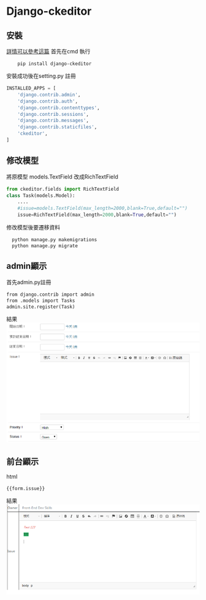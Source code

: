 # Django-ckeditor


## 安裝

<a href ="http://www.jishuwen.com/d/2IGy/zh-tw">詳情可以參考這篇</a>
首先在cmd 執行

```
    pip install django-ckeditor
```

安裝成功後在setting.py 註冊

```python
INSTALLED_APPS = [   
    'django.contrib.admin',
    'django.contrib.auth',
    'django.contrib.contenttypes',
    'django.contrib.sessions',
    'django.contrib.messages',
    'django.contrib.staticfiles',  
    'ckeditor',     
]
```


## 修改模型

將原模型 models.TextField 改成RichTextField

```python
from ckeditor.fields import RichTextField
class Task(models.Model): 
    ....    
    #issue=models.TextField(max_length=2000,blank=True,default="")   
    issue=RichTextField(max_length=2000,blank=True,default="") 
```

修改模型後要遷移資料

```
  python manage.py makemigrations
  python manage.py migrate
```
## admin顯示

首先admin.py註冊
```
from django.contrib import admin
from .models import Tasks
admin.site.register(Task)
```

結果
<img src="admin.png" alt="Smiley face">

## 前台顯示
html 
```
{{form.issue}}
```

結果</br>
<img src="html.png" alt="Smiley face">




















